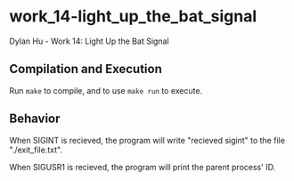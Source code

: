 # work_14-light_up_the_bat_signal
Dylan Hu - Work 14: Light Up the Bat Signal

## Compilation and Execution
Run `make` to compile, and to use `make run` to execute.

## Behavior
When SIGINT is recieved, the program will write "recieved sigint" to the file "./exit_file.txt".

When SIGUSR1 is recieved, the program will print the parent process' ID.

